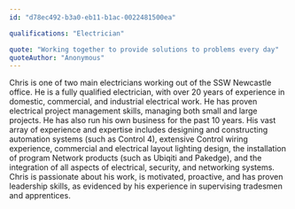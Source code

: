 ```yaml
---
id: "d78ec492-b3a0-eb11-b1ac-0022481500ea"

qualifications: "Electrician"

quote: "Working together to provide solutions to problems every day"
quoteAuthor: "Anonymous"
---
```


Chris is one of two main electricians working out of the SSW Newcastle office. He is a fully qualified electrician, with over 20 years of experience in domestic, commercial, and industrial electrical work.
He has proven electrical project management skills, managing both small and large projects. He has also run his own business for the past 10 years.
His vast array of experience and expertise includes designing and constructing automation systems (such as Control 4), extensive Control wiring experience, commercial and electrical layout lighting design, the installation of program Network products (such as Ubiqiti and Pakedge), and the integration of all aspects of electrical, security, and networking systems.
Chris is passionate about his work, is motivated, proactive, and has proven leadership skills, as evidenced by his experience in supervising tradesmen and apprentices.

